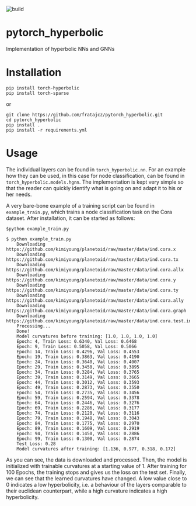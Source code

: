 ![build](https://github.com/fratajcz/pytorch_hyperbolic/actions/workflows/build.yml/badge.svg)

# pytorch_hyperbolic
Implementation of hyperbolic NNs and GNNs 

# Installation

```
pip install torch-hyperbolic
pip install torch-sparse
```

or 

```
git clone https://github.com/fratajcz/pytorch_hyperbolic.git
cd pytorch_hyperbolic
pip install .
pip install -r requirements.yml
```

# Usage

The individual layers can be found in ```torch_hyperbolic.nn```. For an example how they can be used, in this case for node classification, can be found in ```torch_hyperbolic.models.hgnn```. The implementation is kept very simple so that the reader can quickly identify what is going on and adapt it to his or her needs. 

A very bare-bone example of a training script can be found in ```example_train.py```, which trains a node classification task on the Cora dataset. After installation, it can be started as follows:

```
$python example_train.py

$ python example_train.py 
    Downloading https://github.com/kimiyoung/planetoid/raw/master/data/ind.cora.x
    Downloading https://github.com/kimiyoung/planetoid/raw/master/data/ind.cora.tx
    Downloading https://github.com/kimiyoung/planetoid/raw/master/data/ind.cora.allx
    Downloading https://github.com/kimiyoung/planetoid/raw/master/data/ind.cora.y
    Downloading https://github.com/kimiyoung/planetoid/raw/master/data/ind.cora.ty
    Downloading https://github.com/kimiyoung/planetoid/raw/master/data/ind.cora.ally
    Downloading https://github.com/kimiyoung/planetoid/raw/master/data/ind.cora.graph
    Downloading https://github.com/kimiyoung/planetoid/raw/master/data/ind.cora.test.index
    Processing...
    Done!
    Model curvatures before training: [1.0, 1.0, 1.0, 1.0]
    Epoch: 4, Train Loss: 0.6340, Val Loss: 0.6468
    Epoch: 9, Train Loss: 0.5058, Val Loss: 0.5066
    Epoch: 14, Train Loss: 0.4296, Val Loss: 0.4553
    Epoch: 19, Train Loss: 0.3863, Val Loss: 0.4190
    Epoch: 24, Train Loss: 0.3640, Val Loss: 0.4007
    Epoch: 29, Train Loss: 0.3450, Val Loss: 0.3895
    Epoch: 34, Train Loss: 0.3284, Val Loss: 0.3765
    Epoch: 39, Train Loss: 0.3149, Val Loss: 0.3665
    Epoch: 44, Train Loss: 0.3012, Val Loss: 0.3593
    Epoch: 49, Train Loss: 0.2873, Val Loss: 0.3550
    Epoch: 54, Train Loss: 0.2735, Val Loss: 0.3456
    Epoch: 59, Train Loss: 0.2594, Val Loss: 0.3378
    Epoch: 64, Train Loss: 0.2446, Val Loss: 0.3276
    Epoch: 69, Train Loss: 0.2286, Val Loss: 0.3177
    Epoch: 74, Train Loss: 0.2120, Val Loss: 0.3116
    Epoch: 79, Train Loss: 0.1948, Val Loss: 0.3043
    Epoch: 84, Train Loss: 0.1775, Val Loss: 0.2970
    Epoch: 89, Train Loss: 0.1609, Val Loss: 0.2919
    Epoch: 94, Train Loss: 0.1450, Val Loss: 0.2886
    Epoch: 99, Train Loss: 0.1300, Val Loss: 0.2874
    Test Loss: 0.28
    Model curvatures after training: [1.136, 0.977, 0.318, 0.172]

```

As you can see, the data is downloaded and processed. Then, the model is initialized with trainable curvatures at a starting value of 1. After training for 100 Epochs, the training stops and gives us the loss on the test set.
Finally, we can see that the learned curvatures have changed. A low value close to 0 indicates a low hyperbolicity, i.e. a behaviour of the layers comparable to their euclidean counterpart, while a high curvature indicates a high hyperbolicity.
